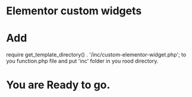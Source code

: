 # Elementor custom widgets
# Add  
require get_template_directory() . '/inc/custom-elementor-widget.php';  to you function.php file and put 'inc' folder in you rood directory.

# You are Ready to go. 
 
